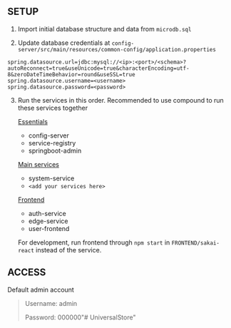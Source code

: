 ## SETUP
1. Import initial database structure and data from `microdb.sql`

2. Update database credentials at `config-server/src/main/resources/common-config/application.properties`
```properties
spring.datasource.url=jdbc:mysql://<ip>:<port>/<schema>?autoReconnect=true&useUnicode=true&characterEncoding=utf-8&zeroDateTimeBehavior=round&useSSL=true
spring.datasource.username=<username>
spring.datasource.password=<password>
```
3. Run the services in this order. Recommended to use compound to run these services together

    <ins>Essentials</ins>
   - config-server
   - service-registry
   - springboot-admin
   
    <ins>Main services</ins>
   - system-service
   - `<add your services here>`
   
    <ins>Frontend</ins>
   - auth-service
   - edge-service
   - user-frontend
   

   For development, run frontend through `npm start` in `FRONTEND/sakai-react` instead of the service.
   
   

## ACCESS
Default admin account
> Username: admin
> 
> Password: 000000"# UniversalStore" 
